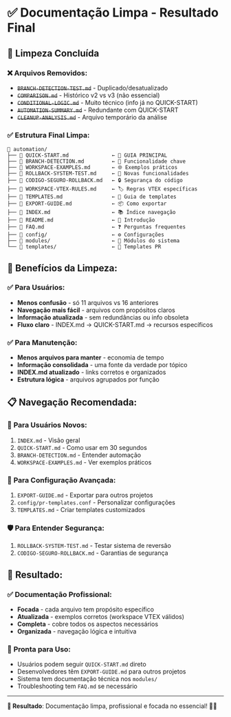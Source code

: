 # ✅ Documentação Limpa - Resultado Final

## 🧹 **Limpeza Concluída**

### ❌ **Arquivos Removidos:**
- ~~`BRANCH-DETECTION-TEST.md`~~ - Duplicado/desatualizado
- ~~`COMPARISON.md`~~ - Histórico v2 vs v3 (não essencial)
- ~~`CONDITIONAL-LOGIC.md`~~ - Muito técnico (info já no QUICK-START)
- ~~`AUTOMATION-SUMMARY.md`~~ - Redundante com QUICK-START
- ~~`CLEANUP-ANALYSIS.md`~~ - Arquivo temporário da análise

### ✅ **Estrutura Final Limpa:**
```
📁 automation/
├── 📄 QUICK-START.md              ← 🚀 GUIA PRINCIPAL
├── 📄 BRANCH-DETECTION.md         ← 🧠 Funcionalidade chave
├── 📄 WORKSPACE-EXAMPLES.md       ← 🌐 Exemplos práticos
├── 📄 ROLLBACK-SYSTEM-TEST.md     ← 🔄 Novas funcionalidades
├── 📄 CODIGO-SEGURO-ROLLBACK.md   ← 🔒 Segurança do código
├── 📄 WORKSPACE-VTEX-RULES.md     ← 🏷️ Regras VTEX específicas
├── 📄 TEMPLATES.md                ← 📝 Guia de templates
├── 📄 EXPORT-GUIDE.md             ← 📦 Como exportar
├── 📄 INDEX.md                    ← 📚 Índice navegação
├── 📄 README.md                   ← 📖 Introdução
├── 📄 FAQ.md                      ← ❓ Perguntas frequentes
├── 📁 config/                     ← ⚙️ Configurações
├── 📁 modules/                    ← 🔧 Módulos do sistema
└── 📁 templates/                  ← 📝 Templates PR
```

## 🎯 **Benefícios da Limpeza:**

### ✅ **Para Usuários:**
- **Menos confusão** - só 11 arquivos vs 16 anteriores
- **Navegação mais fácil** - arquivos com propósitos claros
- **Informação atualizada** - sem redundâncias ou info obsoleta
- **Fluxo claro** - INDEX.md → QUICK-START.md → recursos específicos

### ✅ **Para Manutenção:**
- **Menos arquivos para manter** - economia de tempo
- **Informação consolidada** - uma fonte da verdade por tópico
- **INDEX.md atualizado** - links corretos e organizados
- **Estrutura lógica** - arquivos agrupados por função

## 📋 **Navegação Recomendada:**

### 🚀 **Para Usuários Novos:**
1. `INDEX.md` - Visão geral
2. `QUICK-START.md` - Como usar em 30 segundos
3. `BRANCH-DETECTION.md` - Entender automação
4. `WORKSPACE-EXAMPLES.md` - Ver exemplos práticos

### 🔧 **Para Configuração Avançada:**
1. `EXPORT-GUIDE.md` - Exportar para outros projetos
2. `config/pr-templates.conf` - Personalizar configurações
3. `TEMPLATES.md` - Criar templates customizados

### 🛡️ **Para Entender Segurança:**
1. `ROLLBACK-SYSTEM-TEST.md` - Testar sistema de reversão
2. `CODIGO-SEGURO-ROLLBACK.md` - Garantias de segurança

## 🎉 **Resultado:**

### ✅ **Documentação Profissional:**
- **Focada** - cada arquivo tem propósito específico
- **Atualizada** - exemplos corretos (workspace VTEX válidos)
- **Completa** - cobre todos os aspectos necessários
- **Organizada** - navegação lógica e intuitiva

### 🚀 **Pronta para Uso:**
- Usuários podem seguir `QUICK-START.md` direto
- Desenvolvedores têm `EXPORT-GUIDE.md` para outros projetos
- Sistema tem documentação técnica nos `modules/`
- Troubleshooting tem `FAQ.md` se necessário

---

**🎯 Resultado**: Documentação limpa, profissional e focada no essencial! 🧹✨
